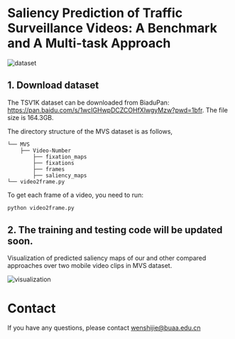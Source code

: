 # Saliency Prediction of Traffic Surveillance Videos: A Benchmark and A Multi-task Approach
![dataset](https://github.com/wenshijie110/MVFormer/assets/54231028/24281504-fb64-42d3-bda7-1c39b6fd1058)


## 1. Download dataset
The TSV1K dataset can be downloaded from BiaduPan: https://pan.baidu.com/s/1wcIGHwpDCZCOHfXlwgyMzw?pwd=1bfr. The file size is 164.3GB.

The directory structure of the MVS dataset is as follows, 
```
└── MVS  
    ├── Video-Number  
        ├── fixation_maps
        ├── fixations
        ├── frames
        ├── saliency_maps
└── video2frame.py
```
To get each frame of a video, you need to run:
```bash
python video2frame.py 
```

## 2. The training and testing code will be updated soon.

Visualization of predicted saliency maps of our and other compared approaches over two mobile video clips in MVS dataset.

![visualization](https://github.com/wenshijie110/MVFormer/assets/54231028/6ade5405-8148-4bfa-a7f9-2d66fb35e6fd)

# Contact 
If you have any questions, please contact wenshijie@buaa.edu.cn

